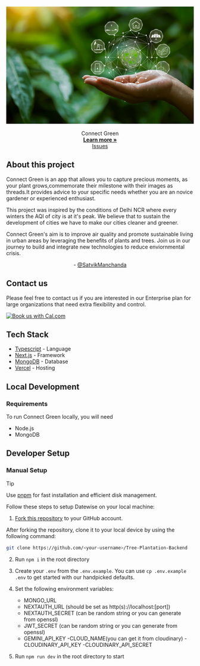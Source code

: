![](./public/connect.jpg)

<div style="text-align:center;" align="center">Connect Green
<br>
    <a href="https://github.com/GDSc-Solution-Climate/Tree-Plantation-Backend"><strong>Learn more »</strong></a>
    <br>
    <a href="https://github.com/GDSc-Solution-Climate/Tree-Plantation-Backend/issues">Issues</a>
</div>

## About this project

Connect Green is an app that allows you to capture precious moments, as your plant grows,commemorate their milestone with their images as threads.It provides advice to your specific needs whether you are an novice gardener or experienced enthusiast.

This project was inspired by the conditions of Delhi NCR where every winters the AQI of city is at it's peak. We believe that to sustain the development of cities we have to make our cities cleaner and greener.

Connect Green's aim is to improve air quality and promote sustainable living in urban areas by leveraging the benefits of plants and trees.
Join us in our journey to build and integrate new technologies to reduce enviornmental crisis.

<div style="text-align:center;"> -
<a href="https://twitter.com/SatvikManchanda">
 @SatvikManchanda
 </a>
 </div>


## Contact us

Please feel free to contact us if you are interested in our Enterprise plan for large organizations that need extra flexibility and control.

<a href="https://cal.com/satvikmanchanda/connect-green"><img alt="Book us with Cal.com" src="https://cal.com/book-with-cal-dark.svg" /></a>

## Tech Stack

- [Typescript](https://www.typescriptlang.org/) - Language
- [Next.js](https://nextjs.org/) - Framework
- [MongoDB](https://mongodb.com/) - Database
- [Vercel](https://vercel.com) - Hosting
## Local Development

### Requirements

To run Connect Green locally, you will need

- Node.js
- MongoDB

## Developer Setup

### Manual Setup

> [!TIP]
> Use [pnpm](https://pnpm.io/) for fast installation and efficient disk management.

Follow these steps to setup Datewise on your local machine:

1. [Fork this repository](https://docs.github.com/en/pull-requests/collaborating-with-pull-requests/working-with-forks/about-forks) to your GitHub account.

After forking the repository, clone it to your local device by using the following command:

```sh
git clone https://github.com/<your-username>/Tree-Plantation-Backend
```

2. Run `npm i` in the root directory

3. Create your `.env` from the `.env.example`. You can use `cp .env.example .env` to get started with our handpicked defaults.

4. Set the following environment variables:

   - MONGO_URL
   - NEXTAUTH_URL  (should be set as http(s)://localhost:[port])
   - NEXTAUTH_SECRET (can be random string or you can generate from openssl) 
   - JWT_SECRET (can be random string or you can generate from openssl) 
   - GEMINI_API_KEY
   -CLOUD_NAME(you can get it from cloudinary)
   -CLOUDINARY_API_KEY
   -CLOUDINARY_API_SECRET

5. Run `npm run dev` in the root directory to start



